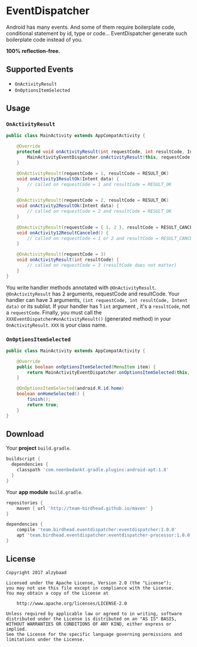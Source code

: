 # EventDispatcher

Android has many events. And some of them require boilerplate code, conditional statement by id, type or code...
EventDispatcher generate such boilerplate code instead of you.

**100% reflection-free.**

## Supported Events

* `OnActivityResult`
* `OnOptionsItemSelected`

## Usage

### `OnActivityResult`

```java
public class MainActivity extends AppCompatActivity {

    @Override
    protected void onActivityResult(int requestCode, int resultCode, Intent data) {
        MainActivityEventDispatcher.onActivityResult(this, requestCode, resultCode, data);
    }

    @OnActivityResult(requestCode = 1, resultCode = RESULT_OK)
    void onActivity1ResultOk(Intent data) {
        // called on requestCode = 1 and resultCode = RESULT_OK
    }

    @OnActivityResult(requestCode = 2, resultCode = RESULT_OK)
    void onActivity2ResultOk(Intent data) {
        // called on requestCode = 2 and resultCode = RESULT_OK
    }

    @OnActivityResult(requestCode = { 1, 2 }, resultCode = RESULT_CANCELED)
    void onActivity12ResultCanceled() {
        // called on requestCode = 1 or 2 and resultCode = RESULT_CANCELED
    }

    @OnActivityResult(requestCode = 3)
    void onActivityResult(int resultCode) {
        // called on requestCode = 3 (resultCode does not matter)
    }
}
```

You write handler methods annotated with `@OnActivityResult`.
`@OnActivityResult` has 2 arguments, requestCode and resultCode.
Your handler can have 3 arguments, `(int requestCode, int resultCode, Intent data)` or its sublist.
If your handler has 1 `int` argument , it's a `resultCode`, not a `requestCode`.
Finally, you must call the `XXXEventDispatcher#onActivityResult()` (generated method)  in your `OnActivityResult`.
`XXX` is your class name.

### `OnOptionsItemSelected`

```java
public class MainActivity extends AppCompatActivity {

    @Override
    public boolean onOptionsItemSelected(MenuItem item) {
        return MainActivityEventDispatcher.onOptionsItemSelected(this, item) || super.onOptionsItemSelected(item);
    }

    @OnOptionsItemSelected(android.R.id.home)
    boolean onHomeSelected() {
        finish();
        return true;
    }
}
```

## Download

Your **project** `build.gradle`.
```groovy
buildscript {
  dependencies {
    classpath 'com.neenbedankt.gradle.plugins:android-apt:1.8'
  }
}
```

Your **app module** `build.gradle`.
```groovy
repositories {
    maven { url 'http://team-birdhead.github.io/maven' }
}

dependencies {
    compile 'team.birdhead.eventdispatcher:eventdispatcher:1.0.0'
    apt 'team.birdhead.eventdispatcher:eventdispatcher-processor:1.0.0'
}
```

## License

    Copyright 2017 alzybaad

    Licensed under the Apache License, Version 2.0 (the "License");
    you may not use this file except in compliance with the License.
    You may obtain a copy of the License at

        http://www.apache.org/licenses/LICENSE-2.0

    Unless required by applicable law or agreed to in writing, software
    distributed under the License is distributed on an "AS IS" BASIS,
    WITHOUT WARRANTIES OR CONDITIONS OF ANY KIND, either express or implied.
    See the License for the specific language governing permissions and
    limitations under the License.

